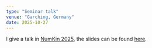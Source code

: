 ```yaml
---
type: "Seminar talk"
venue: "Garching, Germany"
date: 2025-10-27
---
```


I give a talk in [NumKin 2025](https://www.ipp.mpg.de/5518866/program-numkin-2025), the slides can be found [here](/files/NumKin2025.pdf).
